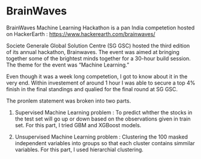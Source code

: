 # BrainWaves
BrainWaves Machine Learning Hackathon is a pan India competetion hosted on HackerEarth : https://www.hackerearth.com/brainwaves/


Societe Generale Global Solution Centre (SG GSC) hosted the third edition of its annual hackathon, Brainwaves. The event was aimed at bringing together some of the brightest minds together for a 30-hour build session. The theme for the event was “Machine Learning.” 


Even though it was a week long competetion, I got to know about it in the very end. Within investement of around 1 hour I was able to secure a top 4% finish in the final standings and qualied for the final round at SG GSC.

The pronlem statement was broken into two parts.

1. Supervised Machine Learning problem : To predict whther the stocks in the test set will go up or down based on the observations given in train set. For this part, I tried GBM and XGBoost models.

2. Unsupervised Machine Learning problem : Clustering the 100 masked independent variables into groups so that each cluster contains simmilar variables. For this part, I used hierarchial clustering.
